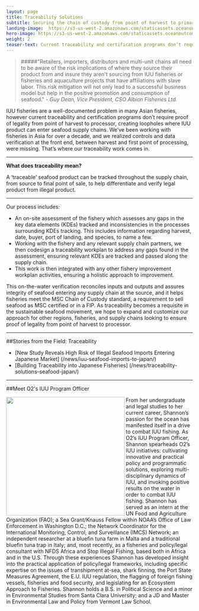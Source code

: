 ```yaml
---
layout: page 
title: Traceability Solutions
subtitle: Securing the chain of custody from point of harvest to primary processor.
landing-image: 	https://s3-us-west-2.amazonaws.com/staticassets.oceanoutcomes.org/rollover+images/catchtrackinghover.jpg
hero-image: https://s3-us-west-2.amazonaws.com/staticassets.oceanoutcomes.org/hero+photos/traceabilitysolutionshero.jpg
weight: 2
teaser-text: Current traceability and certification programs don’t require proof of legality from point of harvest to processor, creating loopholes where IUU product can enter seafood supply chains. That’s where our traceability work comes in.
---
```

> #####"Retailers, importers, distributors and multi-unit chains all need to be aware of the risk implications of where they source their product from and insure they aren't sourcing from IUU fisheries or fisheries and aquaculture projects that have affiliations with slave labor. This risk mitigation will not only lead to a successful business model but help in the positive promotion and consumption of seafood." - *Guy Dean, Vice President, CSO Albion Fisheries Ltd.*

IUU fisheries are a well-documented problem in many Asian fisheries, however current traceability and certification programs don’t require proof of legality from point of harvest to processor, creating loopholes where IUU product can enter seafood supply chains. We’ve been working with fisheries in Asia for over a decade, and we realized controls and data verification at the front end, between harvest and first point of processing, were missing. That’s where our traceability work comes in.

----

**What does traceability mean?**

A ‘traceable’ seafood product can be tracked throughout the supply chain, from source to final point of sale, to help differentiate and verify legal product from illegal product.

----

Our process includes:

* An on-site assessment of the fishery which assesses any gaps in the key data elements (KDEs) tracked and inconsistencies in the processes surrounding KDEs tracking. This includes information regarding harvest, date, buyer, port of landing, and species, to name a few.  
* Working with the fishery and any relevant supply chain partners, we then codesign a traceability workplan to address any gaps found in the assessment, ensuring relevant KDEs are tracked and passed along the supply chain.  
* This work is then integrated with any other fishery improvement workplan activities, ensuring a holistic approach to improvement.  

This on-the-water verification reconciles inputs and outputs and assures integrity of seafood entering any supply chain at the source, and it helps fisheries meet the MSC Chain of Custody standard, a requirement to sell seafood as MSC certified or in a FIP. As traceability becomes a requisite in the sustainable seafood movement, we hope to expand and customize our approach for other regions, fisheries, and supply chains looking to ensure proof of legality from point of harvest to processor.

---
##Stories from the Field: Traceability

* [New Study Reveals High Risk of Illegal Seafood Imports Entering Japanese Market] (/news/iuu-seafood-imports-to-japan/)
* [Building Traceability into Japanese Fisheries] (/news/traceability-solutions-seafood-japan/)

---

##Meet O2's IUU Program Officer

<img align="left" src="https://s3-us-west-2.amazonaws.com/staticassets.oceanoutcomes.org/staff+photos/shannonstaffphoto1.jpg" width="320" height="320">From her undergraduate and legal studies to her current career, Shannon’s passion for the ocean has manifested itself in a drive to combat IUU fishing. As O2’s IUU Program Officer, Shannon spearheads O2’s IUU initiatives: cultivating innovative and practical policy and programmatic solutions, exploring multi-disciplinary dynamics of IUU, and invoking positive results on the water in order to combat IUU fishing. Shannon has served as an intern at the UN Food and Agriculture Organization (FAO); a Sea Grant/Knauss Fellow within NOAA’s Office of Law Enforcement in Washington D.C.; the Network Coordinator for the International Monitoring, Control, and Surveillance (IMCS) Network; an independent researcher at a bluefin tuna farm in Malta and a traditional bluefin tuna trap in Italy; and, most recently, as a fisheries and policy/legal consultant with NFDS Africa and Stop Illegal Fishing, based both in Africa and in the U.S. Through these experiences Shannon has developed insight into the practical application of policy/legal frameworks, including specific expertise on the issues of transhipment at-sea, shark finning, the Port State Measures Agreement, the E.U. IUU regulation, the flagging of foreign fishing vessels, fisheries and food security, and legislating for an Ecosystem Approach to Fisheries. Shannon holds a B.S. in Political Science and a minor in Environmental Studies from Santa Clara University; and a JD and Master in Environmental Law and Policy from Vermont Law School.
